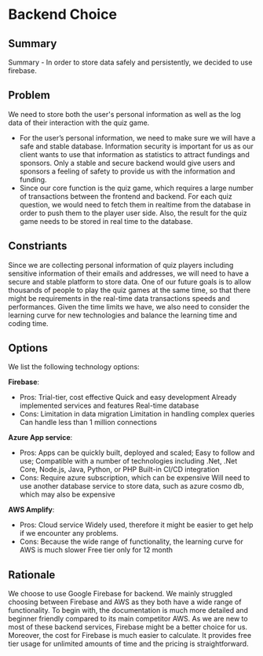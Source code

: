 # Backend Choice

## Summary

Summary - In order to store data safely and persistently, we decided to use firebase.

## Problem


We need to store both the user's personal information as well as the log data of their interaction with the quiz game. 
- For the user’s personal information, we need to make sure we will have a safe and stable database. Information security is important for us as our client wants to use that information as statistics to attract fundings and sponsors. Only a stable and secure backend would give users and sponsors a feeling of safety to provide us with the information and funding.
- Since our core function is the quiz game, which requires a large number of transactions between the frontend and backend. For each quiz question, we would need to fetch them in realtime from the database in order to push them to the player user side. Also, the result for the quiz game needs to be stored in real time to the database.

## Constriants

Since we are collecting personal information of quiz players including sensitive information of their emails and addresses, we will need to have a secure and stable platform to store data. One of our future goals is to allow thousands of people to play the quiz games at the same time, so that there might be requirements in the real-time data transactions speeds and performances. Given the time limits we have, we also need to consider the learning curve for new technologies and balance the learning time and coding time. 

## Options
We list the following technology options:

**Firebase**:

- Pros:
 Trial-tier, cost effective
 Quick and easy development
 Already implemented services and features
 Real-time database
- Cons:
 Limitation in data migration
 Limitation in handling complex queries
 Can handle less than 1 million connections

**Azure App service**:

- Pros: 
Apps can be quickly built, deployed and scaled;
Easy to follow and use;
Compatible with a number of technologies including .Net, .Net Core, Node.js, Java, Python, or PHP
Built-in CI/CD integration
- Cons:
Require azure subscription, which can be expensive
Will need to use another database service to store data, such as azure cosmo db, which may also be expensive

**AWS Amplify**:

- Pros:
Cloud service
Widely used, therefore it might be easier to get help if we encounter any problems.
- Cons:
Because the wide range of functionality, the learning curve for AWS is much slower
Free tier only for 12 month


## Rationale
We choose to use Google Firebase for backend. We mainly struggled choosing between Firebase and AWS as they both have a wide range of functionality. To begin with, the documentation is much more detailed and beginner friendly compared to its main competitor AWS. As we are new to most of these backend services, Firebase might be a better choice for us. Moreover, the cost for Firebase is much easier to calculate. It provides free tier usage for unlimited amounts of time and the pricing is straightforward. 
